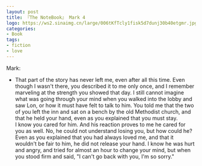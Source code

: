 ```yaml
---
layout: post
title: 『The NoteBook』 Mark 4
logo: https://ws2.sinaimg.cn/large/006tKfTcly1fisk5d7dunj30b40etgmr.jpg
categories:
- Book
tags:
- fiction
- love
---
```


Mark:  

- That part of the story has never left me, even after all this time. Even though I wasn't there, you described it to me only once, and I remember marveling at the strength you showed that day. I still cannot imagine what was going through your mind when you walked into the lobby and saw Lon, or how it must have felt to talk to him. You told me that the two of you left the inn and sat on a bench by the old Methodist church, and that he held your hand, even as you explained that you must stay.  
I know you cared for him. And his reaction proves to me he cared for you as well. No, he could not understand losing you, but how could he? Even as you explained that you had always loved me, and that it wouldn't be fair to him, he did not release your hand. I know he was hurt and angry, and tried for almost an hour to change your mind, but when you stood firm and said, "I can't go back with you, I'm so sorry."
